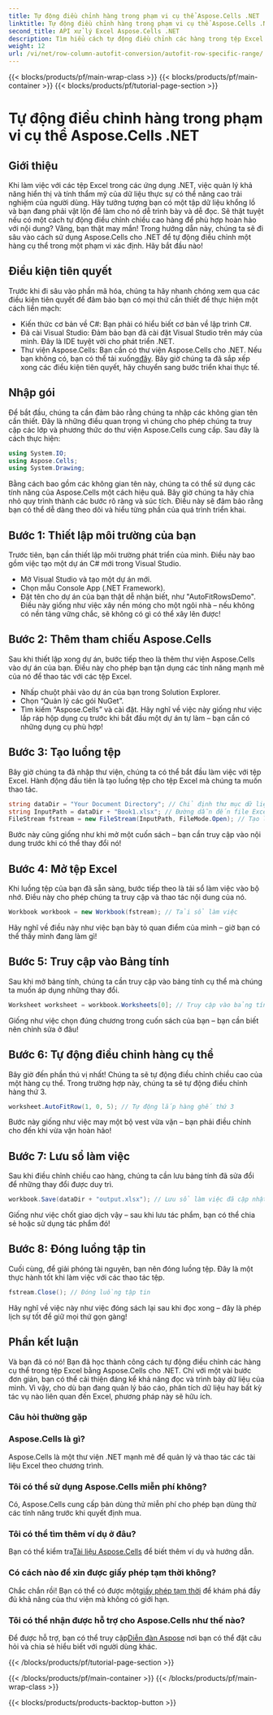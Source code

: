 ```yaml
---
title: Tự động điều chỉnh hàng trong phạm vi cụ thể Aspose.Cells .NET
linktitle: Tự động điều chỉnh hàng trong phạm vi cụ thể Aspose.Cells .NET
second_title: API xử lý Excel Aspose.Cells .NET
description: Tìm hiểu cách tự động điều chỉnh các hàng trong tệp Excel bằng Aspose.Cells cho .NET. Cải thiện cách trình bày dữ liệu của bạn một cách dễ dàng với hướng dẫn từng bước này.
weight: 12
url: /vi/net/row-column-autofit-conversion/autofit-row-specific-range/
---
```


{{< blocks/products/pf/main-wrap-class >}}
{{< blocks/products/pf/main-container >}}
{{< blocks/products/pf/tutorial-page-section >}}

# Tự động điều chỉnh hàng trong phạm vi cụ thể Aspose.Cells .NET

## Giới thiệu
Khi làm việc với các tệp Excel trong các ứng dụng .NET, việc quản lý khả năng hiển thị và tính thẩm mỹ của dữ liệu thực sự có thể nâng cao trải nghiệm của người dùng. Hãy tưởng tượng bạn có một tập dữ liệu khổng lồ và bạn đang phải vật lộn để làm cho nó dễ trình bày và dễ đọc. Sẽ thật tuyệt nếu có một cách tự động điều chỉnh chiều cao hàng để phù hợp hoàn hảo với nội dung? Vâng, bạn thật may mắn! Trong hướng dẫn này, chúng ta sẽ đi sâu vào cách sử dụng Aspose.Cells cho .NET để tự động điều chỉnh một hàng cụ thể trong một phạm vi xác định. Hãy bắt đầu nào!
## Điều kiện tiên quyết
Trước khi đi sâu vào phần mã hóa, chúng ta hãy nhanh chóng xem qua các điều kiện tiên quyết để đảm bảo bạn có mọi thứ cần thiết để thực hiện một cách liền mạch:
- Kiến thức cơ bản về C#: Bạn phải có hiểu biết cơ bản về lập trình C#.
- Đã cài Visual Studio: Đảm bảo bạn đã cài đặt Visual Studio trên máy của mình. Đây là IDE tuyệt vời cho phát triển .NET.
- Thư viện Aspose.Cells: Bạn cần có thư viện Aspose.Cells cho .NET. Nếu bạn không có, bạn có thể tải xuống[đây](https://releases.aspose.com/cells/net/).
Bây giờ chúng ta đã sắp xếp xong các điều kiện tiên quyết, hãy chuyển sang bước triển khai thực tế.
## Nhập gói
Để bắt đầu, chúng ta cần đảm bảo rằng chúng ta nhập các không gian tên cần thiết. Đây là những điều quan trọng vì chúng cho phép chúng ta truy cập các lớp và phương thức do thư viện Aspose.Cells cung cấp. Sau đây là cách thực hiện:
```csharp
using System.IO;
using Aspose.Cells;
using System.Drawing;
```
Bằng cách bao gồm các không gian tên này, chúng ta có thể sử dụng các tính năng của Aspose.Cells một cách hiệu quả.
Bây giờ chúng ta hãy chia nhỏ quy trình thành các bước rõ ràng và súc tích. Điều này sẽ đảm bảo rằng bạn có thể dễ dàng theo dõi và hiểu từng phần của quá trình triển khai.
## Bước 1: Thiết lập môi trường của bạn
Trước tiên, bạn cần thiết lập môi trường phát triển của mình. Điều này bao gồm việc tạo một dự án C# mới trong Visual Studio.
- Mở Visual Studio và tạo một dự án mới.
- Chọn mẫu Console App (.NET Framework).
- Đặt tên cho dự án của bạn thật dễ nhận biết, như "AutoFitRowsDemo".
Điều này giống như việc xây nền móng cho một ngôi nhà – nếu không có nền tảng vững chắc, sẽ không có gì có thể xây lên được!
## Bước 2: Thêm tham chiếu Aspose.Cells
Sau khi thiết lập xong dự án, bước tiếp theo là thêm thư viện Aspose.Cells vào dự án của bạn. Điều này cho phép bạn tận dụng các tính năng mạnh mẽ của nó để thao tác với các tệp Excel.
- Nhấp chuột phải vào dự án của bạn trong Solution Explorer.
- Chọn “Quản lý các gói NuGet”.
- Tìm kiếm “Aspose.Cells” và cài đặt.
Hãy nghĩ về việc này giống như việc lắp ráp hộp dụng cụ trước khi bắt đầu một dự án tự làm – bạn cần có những dụng cụ phù hợp!
## Bước 3: Tạo luồng tệp
Bây giờ chúng ta đã nhập thư viện, chúng ta có thể bắt đầu làm việc với tệp Excel. Hành động đầu tiên là tạo luồng tệp cho tệp Excel mà chúng ta muốn thao tác.
```csharp
string dataDir = "Your Document Directory"; // Chỉ định thư mục dữ liệu của bạn
string InputPath = dataDir + "Book1.xlsx"; // Đường dẫn đến file Excel đầu vào
FileStream fstream = new FileStream(InputPath, FileMode.Open); // Tạo luồng tập tin
```
Bước này cũng giống như khi mở một cuốn sách – bạn cần truy cập vào nội dung trước khi có thể thay đổi nó!
## Bước 4: Mở tệp Excel
Khi luồng tệp của bạn đã sẵn sàng, bước tiếp theo là tải sổ làm việc vào bộ nhớ. Điều này cho phép chúng ta truy cập và thao tác nội dung của nó.
```csharp
Workbook workbook = new Workbook(fstream); // Tải sổ làm việc
```
Hãy nghĩ về điều này như việc bạn bày tỏ quan điểm của mình – giờ bạn có thể thấy mình đang làm gì!
## Bước 5: Truy cập vào Bảng tính
Sau khi mở bảng tính, chúng ta cần truy cập vào bảng tính cụ thể mà chúng ta muốn áp dụng những thay đổi.
```csharp
Worksheet worksheet = workbook.Worksheets[0]; // Truy cập vào bảng tính đầu tiên
```
Giống như việc chọn đúng chương trong cuốn sách của bạn – bạn cần biết nên chỉnh sửa ở đâu!
## Bước 6: Tự động điều chỉnh hàng cụ thể
Bây giờ đến phần thú vị nhất! Chúng ta sẽ tự động điều chỉnh chiều cao của một hàng cụ thể. Trong trường hợp này, chúng ta sẽ tự động điều chỉnh hàng thứ 3.
```csharp
worksheet.AutoFitRow(1, 0, 5); // Tự động lắp hàng ghế thứ 3
```
Bước này giống như việc may một bộ vest vừa vặn – bạn phải điều chỉnh cho đến khi vừa vặn hoàn hảo!
## Bước 7: Lưu sổ làm việc
Sau khi điều chỉnh chiều cao hàng, chúng ta cần lưu bảng tính đã sửa đổi để những thay đổi được duy trì.
```csharp
workbook.Save(dataDir + "output.xlsx"); // Lưu sổ làm việc đã cập nhật
```
Giống như việc chốt giao dịch vậy – sau khi lưu tác phẩm, bạn có thể chia sẻ hoặc sử dụng tác phẩm đó!
## Bước 8: Đóng luồng tập tin
Cuối cùng, để giải phóng tài nguyên, bạn nên đóng luồng tệp. Đây là một thực hành tốt khi làm việc với các thao tác tệp.
```csharp
fstream.Close(); // Đóng luồng tập tin
```
Hãy nghĩ về việc này như việc đóng sách lại sau khi đọc xong – đây là phép lịch sự tốt để giữ mọi thứ gọn gàng!
## Phần kết luận
Và bạn đã có nó! Bạn đã học thành công cách tự động điều chỉnh các hàng cụ thể trong tệp Excel bằng Aspose.Cells cho .NET. Chỉ với một vài bước đơn giản, bạn có thể cải thiện đáng kể khả năng đọc và trình bày dữ liệu của mình. Vì vậy, cho dù bạn đang quản lý báo cáo, phân tích dữ liệu hay bất kỳ tác vụ nào liên quan đến Excel, phương pháp này sẽ hữu ích.
### Câu hỏi thường gặp
### Aspose.Cells là gì?  
Aspose.Cells là một thư viện .NET mạnh mẽ để quản lý và thao tác các tài liệu Excel theo chương trình.
### Tôi có thể sử dụng Aspose.Cells miễn phí không?  
Có, Aspose.Cells cung cấp bản dùng thử miễn phí cho phép bạn dùng thử các tính năng trước khi quyết định mua.
### Tôi có thể tìm thêm ví dụ ở đâu?  
 Bạn có thể kiểm tra[Tài liệu Aspose.Cells](https://reference.aspose.com/cells/net/) để biết thêm ví dụ và hướng dẫn.
### Có cách nào để xin được giấy phép tạm thời không?  
 Chắc chắn rồi! Bạn có thể có được một[giấy phép tạm thời](https://purchase.aspose.com/temporary-license/) để khám phá đầy đủ khả năng của thư viện mà không có giới hạn.
### Tôi có thể nhận được hỗ trợ cho Aspose.Cells như thế nào?  
 Để được hỗ trợ, bạn có thể truy cập[Diễn đàn Aspose](https://forum.aspose.com/c/cells/9) nơi bạn có thể đặt câu hỏi và chia sẻ hiểu biết với người dùng khác.

{{< /blocks/products/pf/tutorial-page-section >}}

{{< /blocks/products/pf/main-container >}}
{{< /blocks/products/pf/main-wrap-class >}}

{{< blocks/products/products-backtop-button >}}
